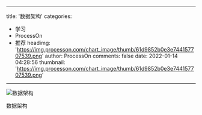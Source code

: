 
---
title: '数据架构'
categories: 
 - 学习
 - ProcessOn
 - 推荐
headimg: 'https://img.processon.com/chart_image/thumb/61d9852b0e3e744157707539.png'
author: ProcessOn
comments: false
date: 2022-01-14 04:28:56
thumbnail: 'https://img.processon.com/chart_image/thumb/61d9852b0e3e744157707539.png'
---

<div>   
<img class="thumb" alt="数据架构" src="https://img.processon.com/chart_image/thumb/61d9852b0e3e744157707539.png" referrerpolicy="no-referrer">
<p>数据架构</p>  
</div>
            
